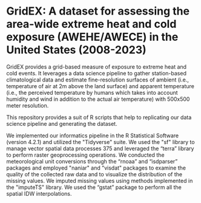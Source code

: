 # GridEX: A dataset for assessing the area-wide extreme heat and cold exposure (AWEHE/AWECE) in the United States (2008-2023)

GridEX provides a grid-based measure of exposure to extreme heat and cold events. It leverages a data science pipeline to gather station-based climatological data and estimate fine-resolution surfaces of ambient (i.e., temperature of air at 2m above the land surface) and apparent temperature (i.e., the perceived temperature by humans which takes into account humidity and wind in addition to the actual air temperature) with 500x500 meter resolution.

This repository provides a suit of R scripts that help to replicating our data science pipeline and generating the dataset.

We implemented our informatics pipeline in the R Statistical Software (version 4.2.1) and utilized the "Tidyverse" suite. We used the "sf" library to manage vector spatial data processes 375 and leveraged the “terra” library to perform raster geoprocessing operations. We conducted the meteorological unit conversions through the “rnoaa” and “isdparser” packages and employed "naniar" and "visdat" packages to examine the quality of the collected raw data and to visualize the distribution of the missing values. We imputed missing values using methods implemented in the "imputeTS" library. We used the “gstat” package to perform all the spatial IDW interpolations.
